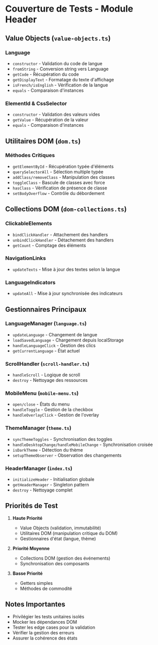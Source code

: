 # Couverture de Tests - Module Header

## Value Objects (`value-objects.ts`)

### Language

- `constructor` - Validation du code de langue
- `fromString` - Conversion string vers Language
- `getCode` - Récupération du code
- `getDisplayText` - Formatage du texte d'affichage
- `isFrench/isEnglish` - Vérification de la langue
- `equals` - Comparaison d'instances

### ElementId & CssSelector

- `constructor` - Validation des valeurs vides
- `getValue` - Récupération de la valeur
- `equals` - Comparaison d'instances

## Utilitaires DOM (`dom.ts`)

### Méthodes Critiques

- `getElementById` - Récupération typée d'éléments
- `querySelectorAll` - Sélection multiple typée
- `addClass/removeClass` - Manipulation des classes
- `toggleClass` - Bascule de classes avec force
- `hasClass` - Vérification de présence de classe
- `setBodyOverflow` - Contrôle du débordement

## Collections DOM (`dom-collections.ts`)

### ClickableElements

- `bindClickHandler` - Attachement des handlers
- `unbindClickHandler` - Détachement des handlers
- `getCount` - Comptage des éléments

### NavigationLinks

- `updateTexts` - Mise à jour des textes selon la langue

### LanguageIndicators

- `updateAll` - Mise à jour synchronisée des indicateurs

## Gestionnaires Principaux

### LanguageManager (`language.ts`)

- `updateLanguage` - Changement de langue
- `loadSavedLanguage` - Chargement depuis localStorage
- `handleLanguageClick` - Gestion des clics
- `getCurrentLanguage` - État actuel

### ScrollHandler (`scroll-handler.ts`)

- `handleScroll` - Logique de scroll
- `destroy` - Nettoyage des ressources

### MobileMenu (`mobile-menu.ts`)

- `open/close` - États du menu
- `handleToggle` - Gestion de la checkbox
- `handleOverlayClick` - Gestion de l'overlay

### ThemeManager (`theme.ts`)

- `syncThemeToggles` - Synchronisation des toggles
- `handleDesktopChange/handleMobileChange` - Synchronisation croisée
- `isDarkTheme` - Détection du thème
- `setupThemeObserver` - Observation des changements

### HeaderManager (`index.ts`)

- `initializeHeader` - Initialisation globale
- `getHeaderManager` - Singleton pattern
- `destroy` - Nettoyage complet

## Priorités de Test

1. **Haute Priorité**

   - Value Objects (validation, immutabilité)
   - Utilitaires DOM (manipulation critique du DOM)
   - Gestionnaires d'état (langue, thème)

2. **Priorité Moyenne**

   - Collections DOM (gestion des événements)
   - Synchronisation des composants

3. **Basse Priorité**
   - Getters simples
   - Méthodes de commodité

## Notes Importantes

- Privilégier les tests unitaires isolés
- Mocker les dépendances DOM
- Tester les edge cases pour la validation
- Vérifier la gestion des erreurs
- Assurer la cohérence des états
